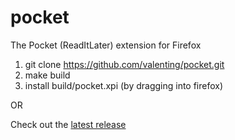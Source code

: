 pocket
======

The Pocket (ReadItLater) extension for Firefox

1. git clone https://github.com/valenting/pocket.git
2. make build
3. install build/pocket.xpi (by dragging into firefox)

OR

Check out the [latest release](https://github.com/valenting/pocket/releases/latest)
